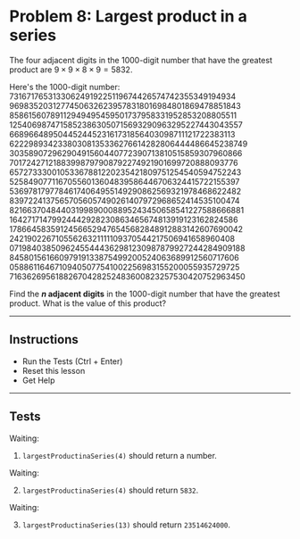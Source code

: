 # Problem 8: Largest product in a series

The four adjacent digits in the 1000-digit number that have the greatest product are $9 \times 9 \times 8 \times 9 = 5832$.

Here's the 1000-digit number:
73167176531330624919225119674426574742355349194934
96983520312774506326239578318016984801869478851843
85861560789112949495459501737958331952853208805511
12540698747158523863050715693290963295227443043557
66896648950445244523161731856403098711121722383113
62229893423380308135336276614282806444486645238749
30358907296290491560440772390713810515859307960866
70172427121883998797908792274921901699720888093776
65727333001053367881220235421809751254540594752243
52584907711670556013604839586446706324415722155397
53697817977846174064955149290862569321978468622482
83972241375657056057490261407972968652414535100474
82166370484403199890008895243450658541227588666881
16427171479924442928230863465674813919123162824586
17866458359124566529476545682848912883142607690042
24219022671055626321111109370544217506941658960408
07198403850962455444362981230987879927244284909188
84580156166097919133875499200524063689912560717606
05886116467109405077541002256983155200055935729725
71636269561882670428252483600823257530420752963450


Find the **$n$ adjacent digits** in the 1000-digit number that have the greatest product. What is the value of this product?

---

## Instructions

* Run the Tests (Ctrl + Enter)
* Reset this lesson
* Get Help

---

## Tests

Waiting:

1. `largestProductinaSeries(4)` should return a number.

Waiting:

2. `largestProductinaSeries(4)` should return `5832`.

Waiting:

3. `largestProductinaSeries(13)` should return `23514624000`.